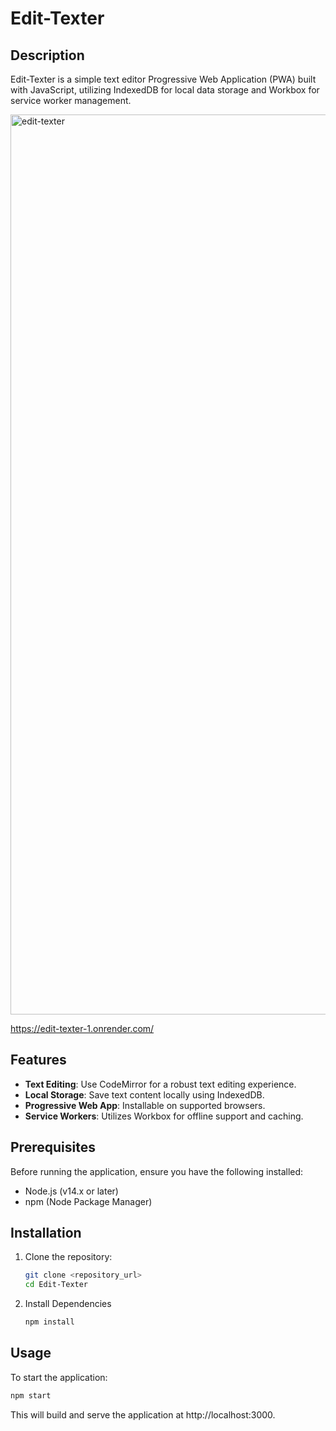 # Edit-Texter

## Description

Edit-Texter is a simple text editor Progressive Web Application (PWA) built with JavaScript, utilizing IndexedDB for local data storage and Workbox for service worker management.

<img width="1440" alt="edit-texter" src="https://github.com/David-Nosach/Edit-Texter/assets/91391933/23e7ea83-6811-475f-b3ad-e22f4aa5195d">

https://edit-texter-1.onrender.com/

## Features

- **Text Editing**: Use CodeMirror for a robust text editing experience.
- **Local Storage**: Save text content locally using IndexedDB.
- **Progressive Web App**: Installable on supported browsers.
- **Service Workers**: Utilizes Workbox for offline support and caching.

## Prerequisites

Before running the application, ensure you have the following installed:

- Node.js (v14.x or later)
- npm (Node Package Manager)

## Installation

1. Clone the repository:

   ```bash
   git clone <repository_url>
   cd Edit-Texter
   ```

2. Install Dependencies
   ```bash
   npm install
   ```

## Usage

To start the application:

```bash
npm start
```

This will build and serve the application at http://localhost:3000.
